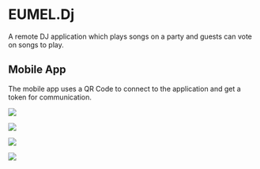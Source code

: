 # EUMEL.Dj
A remote DJ application which plays songs on a party and guests can vote on songs to play.

## Mobile App

The mobile app uses a QR Code to connect to the application and get a token for communication. 

![](Assets/Screenshot_1631782287.png)

![](Assets/Screenshot_1631782200.png)

![](Assets/Screenshot_1631782214.png)

![](Assets/Screenshot_1631782249.png)